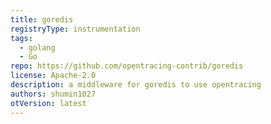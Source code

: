 ```yaml
---
title: goredis
registryType: instrumentation
tags:
  - golang
  - Go
repo: https://github.com/opentracing-contrib/goredis
license: Apache-2.0
description: a middleware for goredis to use opentracing
authors: shumin1027
otVersion: latest
---
```


